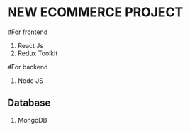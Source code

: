 # NEW ECOMMERCE PROJECT


#For frontend

1. React Js
2. Redux Toolkit


#For backend
1. Node JS

## Database
1. MongoDB

